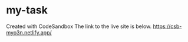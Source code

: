 # my-task
Created with CodeSandbox
The link to the live site is below.
https://csb-myo3n.netlify.app/
